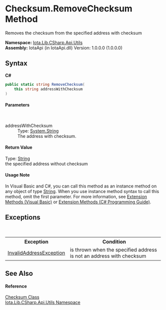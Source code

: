 # Checksum.RemoveChecksum Method 
 

Removes the checksum from the specified address with checksum

**Namespace:**&nbsp;<a href="N_Iota_Lib_CSharp_Api_Utils">Iota.Lib.CSharp.Api.Utils</a><br />**Assembly:**&nbsp;IotaApi (in IotaApi.dll) Version: 1.0.0.0 (1.0.0.0)

## Syntax

**C#**<br />
``` C#
public static string RemoveChecksum(
	this string addressWithChecksum
)
```


#### Parameters
&nbsp;<dl><dt>addressWithChecksum</dt><dd>Type: <a href="http://msdn2.microsoft.com/en-us/library/s1wwdcbf" target="_blank">System.String</a><br />The address with checksum.</dd></dl>

#### Return Value
Type: <a href="http://msdn2.microsoft.com/en-us/library/s1wwdcbf" target="_blank">String</a><br />the specified address without checksum

#### Usage Note
In Visual Basic and C#, you can call this method as an instance method on any object of type <a href="http://msdn2.microsoft.com/en-us/library/s1wwdcbf" target="_blank">String</a>. When you use instance method syntax to call this method, omit the first parameter. For more information, see <a href="http://msdn.microsoft.com/en-us/library/bb384936.aspx">Extension Methods (Visual Basic)</a> or <a href="http://msdn.microsoft.com/en-us/library/bb383977.aspx">Extension Methods (C# Programming Guide)</a>.

## Exceptions
&nbsp;<table><tr><th>Exception</th><th>Condition</th></tr><tr><td><a href="T_Iota_Lib_CSharp_Api_Exception_InvalidAddressException">InvalidAddressException</a></td><td>is thrown when the specified address is not an address with checksum</td></tr></table>

## See Also


#### Reference
<a href="T_Iota_Lib_CSharp_Api_Utils_Checksum">Checksum Class</a><br /><a href="N_Iota_Lib_CSharp_Api_Utils">Iota.Lib.CSharp.Api.Utils Namespace</a><br />